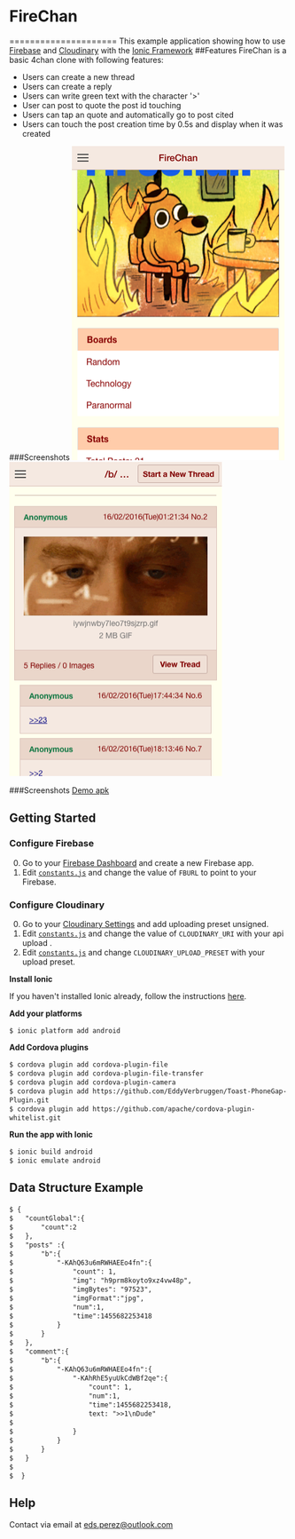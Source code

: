 # FireChan
=====================
This example application showing how to use [Firebase](https://www.firebase.com/) and [Cloudinary](https://www.cloudinary.com) with the [Ionic Framework](http://ionicframework.com/)
##Features
FireChan is a basic 4chan clone  with following features:
- Users can create a new thread 
- Users can create a reply
- Users can write green text with the character '>'
- User can post to quote the post id touching
- Users can tap an quote and automatically go to post cited
- Users can touch the post creation time by 0.5s and display when it was created

###Screenshots
![Alt text](screenshot0.png)
![Alt text](screenshot1.png)

###Screenshots
[Demo apk](https://drive.google.com/file/d/0BwwgQHARYYdiSWNCNnJrRHVtVGM/view?usp=sharing)

## Getting Started

### Configure Firebase

0. Go to your [Firebase Dashboard](https://www.firebase.com/account/) and create a new Firebase app.
0. Edit [`constants.js`](www/vendor/core/constants.js) and change the value of `FBURL` to point to your Firebase.


### Configure Cloudinary

0. Go to your [Cloudinary Settings](https://cloudinary.com/console/settings/upload) and add uploading preset unsigned.
0. Edit [`constants.js`](www/vendor/core/constants.js) and change the value of `CLOUDINARY_URI` with your api upload .
0. Edit [`constants.js`](www/vendor/core/constants.js) and change `CLOUDINARY_UPLOAD_PRESET` with your upload preset.


**Install Ionic**

If you haven't installed Ionic already, follow the instructions [here](http://ionicframework.com/getting-started/).



**Add your platforms**

    $ ionic platform add android
    
**Add Cordova plugins**

    $ cordova plugin add cordova-plugin-file
    $ cordova plugin add cordova-plugin-file-transfer
    $ cordova plugin add cordova-plugin-camera
    $ cordova plugin add https://github.com/EddyVerbruggen/Toast-PhoneGap-Plugin.git
    $ cordova plugin add https://github.com/apache/cordova-plugin-whitelist.git

**Run the app with Ionic**

    $ ionic build android
    $ ionic emulate android 

## Data Structure Example

	$ {
	$	"countGlobal":{
	$		"count":2
	$	},
	$	"posts" :{
	$		"b":{
	$			"-KAhQ63u6mRWHAEEo4fn":{
	$				"count": 1,
	$				"img": "h9prm8koyto9xz4vw48p",
	$				"imgBytes": "97523",
	$				"imgFormat":"jpg",
	$				"num":1,
	$				"time":1455682253418
	$			}
	$		}
	$	},
	$	"comment":{
	$		"b":{
	$			"-KAhQ63u6mRWHAEEo4fn":{
	$				"-KAhRhE5yuUkCdWBf2qe":{
	$					"count": 1,
	$					"num":1,
	$					"time":1455682253418,
	$					text: ">>1\nDude"
 	$
	$				}
	$			}
	$		}
	$	}
	$
	$  }


## Help
Contact via email at eds.perez@outlook.com 
